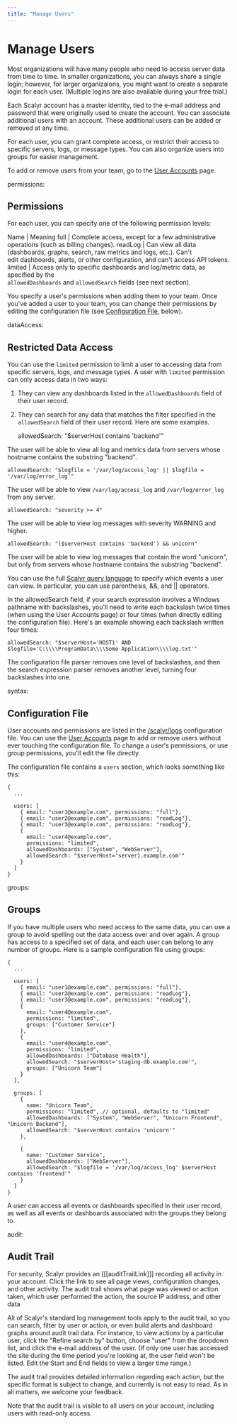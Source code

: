 ```yaml
---
title: "Manage Users"
---
```


# Manage Users

Most organizations will have many people who need to access server data from time to time. In smaller
organizations, you can always share a single login; however, for larger organizaions, you might want 
to create a separate login for each user. (Multiple logins are also available during your free trial.)

Each Scalyr account has a master identity, tied to the e-mail address and password that were originally
used to create the account. You can associate additional users with an account. These additional users
can be added or removed at any time.

For each user, you can grant complete access, or restrict their access to specific servers, logs, or message
types. You can also organize users into groups for easier management.

To add or remove users from your team, go to the [User Accounts](/userAccounts[[[emitSoleParamTeamTokenIfPhoenix]]]) page.


permissions: <Permissions>
## Permissions

For each user, you can specify one of the following permission levels:

Name              | Meaning
full              | Complete access, except for a few administrative operations (such as billing changes).
readLog           | Can view all data (dashboards, graphs, search, raw metrics and logs, etc.). Can't \
                           edit dashboards, alerts, or other configuration, and can't access API tokens.
limited           | Access only to specific dashboards and log/metric data, as specified by the \
                           ``allowedDashboards`` and ``allowedSearch`` fields (see next section).

You specify a user's permissions when adding them to your team. Once you've added a user to your team, you can
change their permissions by editing the configuration file (see [Configuration File](#syntax), below).


dataAccess: <Restricted Data Access>
## Restricted Data Access

You can use the ``limited`` permission to limit a user to accessing data from specific servers, logs, and message
types. A user with ``limited`` permission can only access data in two ways:

1. They can view any dashboards listed in the ``allowedDashboards`` field of their user record.

2. They can search for any data that matches the filter specified in the ``allowedSearch`` field of their user
record. Here are some examples.

    allowedSearch: "$serverHost contains 'backend'"

The user will be able to view all log and metrics data from servers whose hostname contains the substring "backend".

    allowedSearch: "$logfile = '/var/log/access_log' || $logfile = '/var/log/error_log'"

The user will be able to view ``/var/log/access_log`` and ``/var/log/error_log`` from any server.

    allowedSearch: "severity >= 4"

The user will be able to view log messages with severity WARNING and higher.

    allowedSearch: "($serverHost contains 'backend') && unicorn"

The user will be able to view log messages that contain the word "unicorn", but only from servers whose hostname
contains the substring "backend".

You can use the full [Scalyr query language](/help/query-language) to specify which 
events a user can view. In particular, you can use parenthesis, &&, and || operators.

In the allowedSearch field, if your search expression involves a Windows pathname with backslashes, you'll need to
write each backslash twice times (when using the User Accounts page) or four times (when directly editing the
configuration file). Here's an example showing each backslash written four times:

    allowedSearch: "$serverHost='HOST1' AND $logfile='C:\\\\ProgramData\\\\Some Application\\\\log.txt'"

The configuration file parser removes one level of backslashes, and then the search expression parser removes another
level, turning four backslashes into one.


syntax: <Configuration File>
## Configuration File

User accounts and permissions are listed in the [/scalyr/logs](/file?path=/scalyr/logs[[[emitAddlParamTeamTokenIfPhoenix]]]) 
configuration file. You can use the [User Accounts](/userAccounts[[[emitSoleParamTeamTokenIfPhoenix]]]) page to add or 
remove users without ever touching the configuration file. To
change a user's permissions, or use group permissions, you'll edit the file directly.

The configuration file contains a ``users`` section, which looks something like this:

    {
      ...
      
      users: [
        { email: "user1@example.com", permissions: "full"},
        { email: "user2@example.com", permissions: "readLog"},
        { email: "user3@example.com", permissions: "readLog"},
        {
          email: "user4@example.com",
          permissions: "limited",
          allowedDashboards: ["System", "WebServer"],
          allowedSearch: "$serverHost='server1.example.com'"
        }
      ]
    }


groups: <Groups>
## Groups

If you have multiple users who need access to the same data, you can use a group to avoid spelling out the data access
over and over again. A group has access to a specified set of data, and each user can belong to any number of
groups. Here is a sample configuration file using groups:

    {
      ...

      users: [
        { email: "user1@example.com", permissions: "full"},
        { email: "user2@example.com", permissions: "readLog"},
        { email: "user3@example.com", permissions: "readLog"},
        {
          email: "user4@example.com",
          permissions: "limited",
          groups: ["Customer Service"]
        },
        {
          email: "user4@example.com",
          permissions: "limited",
          allowedDashboards: ["Database Health"],
          allowedSearch: "$serverHost='staging-db.example.com'",
          groups: ["Unicorn Team"]
        }
      ],

      groups: [
        {
          name: "Unicorn Team",
          permissions: "limited", // optional, defaults to "limited"
          allowedDashboards: ["System", "WebServer", "Unicorn Frontend", "Unicorn Backend"],
          allowedSearch: "$serverHost contains 'unicorn'"
        },

        {
          name: "Customer Service",
          allowedDashboards: ["WebServer"],
          allowedSearch: "$logfile = '/var/log/access_log' $serverHost contains 'frontend'"
        }
      ]
    }

A user can access all events or dashboards specified in their user record, as well as all events or dashboards
associated with the groups they belong to.


audit: <Audit Trail>
## Audit Trail

For security, Scalyr provides an [[[auditTrailLink]]] recording all activity in your account. Click the
link to see all page views, configuration changes, and other activity. The audit trail shows what page was
viewed or action taken, which user performed the action, the source IP address, and other data

All of Scalyr's standard log management tools apply to the audit trail, so you can search, filter by user or action,
or even build alerts and dashboard graphs around audit trail data. For instance, to view actions by a particular user,
click the "Refine search by" button, choose "user" from the dropdown list, and click the e-mail address of the user.
(If only one user has accessed the site during the time period you're looking at, the user field won't be listed.
Edit the Start and End fields to view a larger time range.)

The audit trail provides detailed information regarding each action, but the specific format is subject to change, and
currently is not easy to read. As in all matters, we welcome your feedback.

Note that the audit trail is visible to all users on your account, including users with read-only access. 
